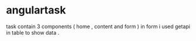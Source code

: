 # angulartask
task contain 3 components ( home , content and form ) in form i used getapi in table to show data . 
